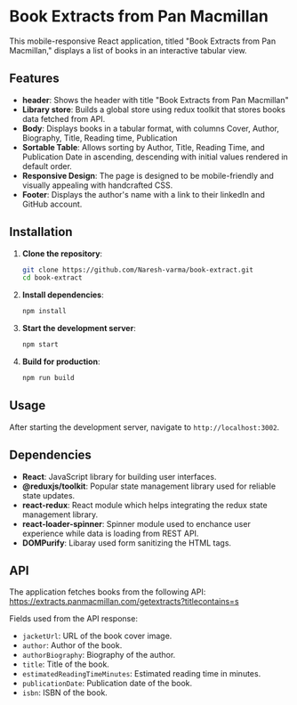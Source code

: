# Book Extracts from Pan Macmillan

This mobile-responsive React application, titled "Book Extracts from Pan Macmillan," displays a list of books in an interactive tabular view.

## Features

- **header**: Shows the header with title "Book Extracts from Pan Macmillan"
- **Library store**: Builds a global store using redux toolkit that stores books data fetched from API.
- **Body**: Displays books in a tabular format, with columns Cover, Author, Biography, Title, Reading time, Publication
- **Sortable Table**: Allows sorting by Author, Title, Reading Time, and Publication Date in ascending, descending with initial values rendered in default order.
- **Responsive Design**: The page is designed to be mobile-friendly and visually appealing with handcrafted CSS.
- **Footer**: Displays the author's name with a link to their linkedIn and GitHub account.

## Installation

1. **Clone the repository**:

   ```sh
   git clone https://github.com/Naresh-varma/book-extract.git
   cd book-extract
   ```

2. **Install dependencies**:

   ```sh
   npm install
   ```

3. **Start the development server**:

   ```sh
   npm start
   ```

4. **Build for production**:
   ```sh
   npm run build
   ```

## Usage

After starting the development server, navigate to `http://localhost:3002`.

## Dependencies

- **React**: JavaScript library for building user interfaces.
- **@reduxjs/toolkit**: Popular state management library used for reliable state updates.
- **react-redux**: React module which helps integrating the redux state management library.
- **react-loader-spinner**: Spinner module used to enchance user experience while data is loading from REST API.
- **DOMPurify**: Libaray used form sanitizing the HTML tags.

## API

The application fetches books from the following API:
https://extracts.panmacmillan.com/getextracts?titlecontains=s

Fields used from the API response:

- `jacketUrl`: URL of the book cover image.
- `author`: Author of the book.
- `authorBiography`: Biography of the author.
- `title`: Title of the book.
- `estimatedReadingTimeMinutes`: Estimated reading time in minutes.
- `publicationDate`: Publication date of the book.
- `isbn`: ISBN of the book.
